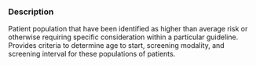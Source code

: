 ### Description

Patient population that have been identified as higher than average risk or otherwise requiring specific consideration within a particular guideline. Provides criteria to determine age to start, screening modality, and screening interval for these populations of patients.